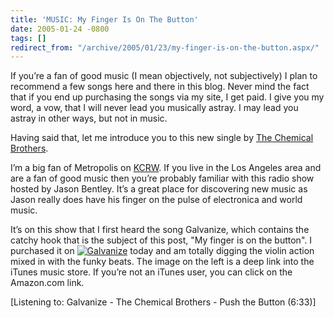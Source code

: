 ```yaml
---
title: 'MUSIC: My Finger Is On The Button'
date: 2005-01-24 -0800
tags: []
redirect_from: "/archive/2005/01/23/my-finger-is-on-the-button.aspx/"
---
```


If you’re a fan of good music (I mean objectively, not subjectively) I
plan to recommend a few songs here and there in this blog. Never mind
the fact that if you end up purchasing the songs via my site, I get
paid. I give you my word, a vow, that I will never lead you musically
astray. I may lead you astray in other ways, but not in music.

Having said that, let me introduce you to this new single by [The
Chemical Brothers](http://www.thechemicalbrothers.com/).

I’m a big fan of Metropolis on [KCRW](http://www.kcrw.com/). If you live
in the Los Angeles area and are a fan of good music then you’re probably
familiar with this radio show hosted by Jason Bentley. It’s a great
place for discovering new music as Jason really does have his finger on
the pulse of electronica and world music.

It’s on this show that I first heard the song Galvanize, which contains
the catchy hook that is the subject of this post, "My finger is on the
button". I purchased it on
[![Galvanize](https://ax.phobos.apple.com.edgesuite.net/images/badgeitunes61x15dark.gif)](http://click.linksynergy.com/fs-bin/stat?id=Ety/Ew7*IZs&offerid=78941&type=3&subid=0&tmpid=1826&RD_PARM1=http%253A%252F%252Fphobos.apple.com%252FWebObjects%252FMZStore.woa%252Fwa%252FviewAlbum%253FselectedItemId%253D41499299%2526playListId%253D41499321%2526originStoreFront%253D143441%26partnerId%3D30)
today and am totally digging the violin action mixed in with the funky
beats. The image on the left is a deep link into the iTunes music store.
If you’re not an iTunes user, you can click on the Amazon.com link.

[Listening to: Galvanize - The Chemical Brothers - Push the Button
(6:33)]
